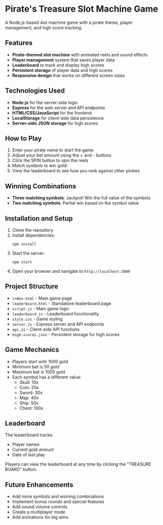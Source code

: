 # Pirate's Treasure Slot Machine Game

A Node.js-based slot machine game with a pirate theme, player management, and high score tracking.

## Features

- **Pirate-themed slot machine** with animated reels and sound effects
- **Player management** system that saves player data
- **Leaderboard** to track and display high scores
- **Persistent storage** of player data and high scores
- **Responsive design** that works on different screen sizes

## Technologies Used

- **Node.js** for the server-side logic
- **Express** for the web server and API endpoints
- **HTML/CSS/JavaScript** for the frontend
- **LocalStorage** for client-side data persistence
- **Server-side JSON storage** for high scores

## How to Play

1. Enter your pirate name to start the game
2. Adjust your bet amount using the + and - buttons
3. Click the SPIN button to spin the reels
4. Match symbols to win gold!
5. View the leaderboard to see how you rank against other pirates

## Winning Combinations

- **Three matching symbols**: Jackpot! Win the full value of the symbols
- **Two matching symbols**: Partial win based on the symbol value

## Installation and Setup

1. Clone the repository
2. Install dependencies:
   ```
   npm install
   ```
3. Start the server:
   ```
   npm start
   ```
4. Open your browser and navigate to `http://localhost:3000`

## Project Structure

- `index.html` - Main game page
- `leaderboard.html` - Standalone leaderboard page
- `script.js` - Main game logic
- `leaderboard.js` - Leaderboard functionality
- `style.css` - Game styling
- `server.js` - Express server and API endpoints
- `api.js` - Client-side API functions
- `high-scores.json` - Persistent storage for high scores

## Game Mechanics

- Players start with 1000 gold
- Minimum bet is 50 gold
- Maximum bet is 1000 gold
- Each symbol has a different value:
  - Skull: 10x
  - Coin: 20x
  - Sword: 30x
  - Map: 40x
  - Ship: 50x
  - Chest: 100x

## Leaderboard

The leaderboard tracks:
- Player names
- Current gold amount
- Date of last play

Players can view the leaderboard at any time by clicking the "TREASURE BOARD" button.

## Future Enhancements

- Add more symbols and winning combinations
- Implement bonus rounds and special features
- Add sound volume controls
- Create a multiplayer mode
- Add animations for big wins